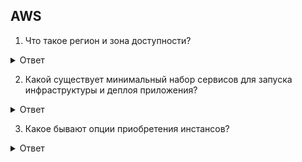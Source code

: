 ## AWS

1. Что такое регион и зона доступности?

<details>
  <summary>Ответ</summary>

Регион это физическое местоположение, где находятся центры обработки и передачи данных(ЦОД). На данный момент доступны 14 регионов, каждый из которых полностью изолирован от остальных и представляет собой географически объединённую группу ЦОД. Каждый регион имеет свою специфику как по доступным сервисам, так и по ценам. 

Группа связанных между собой ЦОД-ов называется «зоной доступности». Каждый регион состоит как минимум из двух зон доступности, каждая из которых представляет собой отдельно стоящий ЦОД с независимыми источниками питания и интернет-кабелями.

Об адресах, которые получают ваши сервисы. Как правило, все они строятся по следующей схеме: <ваше название>.<уникальный идентификатор>.<регион>.<сервис>.amazonaws.com. Например, тестовый RDS URL будет таким geopuzzle.cd1hw1nj0qdz.eu-west-1.rds.amazonaws.com. Полный же список суффиксов можно посмотреть на https://docs.aws.amazon.com/general/latest/gr/rande.html#ec2_region.

</details>

2. Какой существует минимальный набор сервисов для запуска инфраструктуры и деплоя приложения?

<details>
  <summary>Ответ</summary>

Обязательно это должны быть EC2 (виртуальные сервера), S3 (сервис хранения обьектов), ELB/ALB (сервисы балансировки трафика), VPC (сервис изоляции вашего облака в отдельно виртуальной сети), IAM (управление доступом, пользователи и права), EBS (блочное хранилище), RDS (сервис реляционных баз данных), Route 53 (DNS), Cloud Front (CDN).

</details>

3. Какое бывают опции приобретения инстансов?

<details>
  <summary>Ответ</summary>

1. On demand instances - тарификация согласно использованию, самый популярный.
2. Spot instances - неиспользуемы ресурсы в AWS, скидки до 90%, могут внезапно выключить или забрать.
3. Reserved instances - дешевые зарезервированные инстансы EC2.
4. Sheduled instances - позволяет резервировать ресурсы на определенное время.
5. Dedicated instances - инстансы с изоляцией на уровне железа.  

</details>


